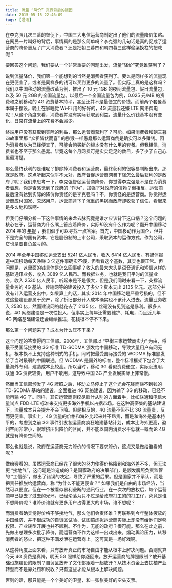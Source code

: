 ```yaml
---
title: 流量 “降价” 真假背后的疑团
date: 2015-05-15 22:46:09
tags: [通讯]
---
```


在李克强几次三番的督促下，中国三大电信运营商制定出了他们的流量降价策略。在网民一片叫好的背后，事情真的是那么简单吗？李克强的几句话是真的促成了运营商的降价惠及了广大消费者？还是把朝三暮四和朝四暮三这样偷梁换柱的把戏呢？

要回答这个问题，我们要从一个非常重要的问题出发，流量“降价”究竟谁获利了？

<!--more-->

说到流量降价，我们第一个能想到的当然是消费者获利了。要么是同样多的流量现在更便宜了，或者是同样多的钱可以买到更多的流量了。但实际上真的是这样吗？我们以中国移动的流量改革为例，推出了 10 元 1GB 的夜间流量包、假日流量包，以及 50 元 2GB 的全国流量包。以最后一个全国流量包为例，0.025 元/MB 的资费和之前移动的 4G 资费基本持平，甚至还并不是最便宜的价钱。而前两个套餐基本属于摆设。晚上在家睡觉 Wi-Fi 用的好好的，4G 流量我还嫌 LTE 网络费电呢！从这个角度来看，消费者并没有实际获取到利益，流量什么价钱基本没有变化，日常在流量上的花费不会减少。

终端用户没有获取到实际的利益，那么运营商获利了？可能。如果消费者和朝三暮四故事里那 “众狙皆伏而喜” 的猕猴一样愚蠢那么运营商倒是确实可以多赚钱。因为消费者以为已经便宜了，可能会购买新的根本没有什么用的套餐。但我相信，消费者也不至于那么愚蠢。毕竟这每个月网费可是实实足足的数目，多了少了自己心里最清楚。

那么最终获利的是谁呢？排除掉消费者和运营商，最终获利的很容易判断出来，那就是政府。这点听起来似乎不太对，政府督促运营商网费下降怎么最后获利的是政府了呢？我们来思考一下。李克强督促运营商降价，你觉得李克强是不是在为消费者着想，你是否感觉到了政府的 “作为”，加强了对政府的信赖？但相反，运营商最后没有达到实际的降价你责怪的是李克强吗？不，你责怪的是运营商。你觉得运营商应付国家、忽悠用户，运营商背下了沉重的黑锅而政府却收获了信任，看起来是多么地和谐啊~

但我们仔细分析一下这件事情的来龙去脉究竟是谁才应该背下这口锅？这个问题的核心在于，运营商为什么嘴上答应着降价，实际却没有什么作为呢？翻开中国移动 2014 年的 [年报](http://www.chinamobileltd.com/sc/ir/reports/ar2014.pdf) ，我们似乎可以寻找一点答案。首先，中国移动作为国企，但并不是完全的国有资本，它是股份制的上市公司，采取资本的运作方式，作为公司，它也是要自负盈亏的。

2014 年全年中国移动运营支出 5241 亿人民币，收入 6414 亿人民币。有媒体报道中国移动每天净赚 3 亿这件事确实不假，但看看这个基数，其实也很正常。但问题是，这里面的钱具体是怎么回事呢？收入的最大大头是语音通讯和短信这样的基础通讯业务，收入 3089 亿人民币。而数据业务，也就是我们平时的流量业务，收入 2530 亿人民币。听起来是不是很大，但是我们同时来看一下，支撑流量业务的 4G 基站、传输网等的建设投入了多少？资本支出 2135 亿元。这部分并没有计入运营支出中，如果算上的话，其实 2014 年中国移动是严重亏损的，但不过这些建设都属于资产，除了折旧部分计入成本确实也不该计入进去。流量业务收入 2530 亿，然而建设网络就花去了 2135 亿，丝毫没有见到这是暴利。很多人说，4G 网络建设是一次性投入，但事实上每年还需要维护、耗电，而且近几年 4G 网络基础建设还会继续推进，花钱根本停不下来。

那么第一个问题来了？成本为什么压不下来？

这个问题的答案得问工信部。2008年，工信部以 “平衡三家运营商实力” 为由，将最不受国际接受的 3G 标准 TD-SCDMA 颁发给中国移动，导致大量用户有网无机，根本换不上支持这种制式的手机。同时把最受国际接受的 WCDMA 标准颁发给了当时最弱的中国联通。但 WCDMA 是国外的标准，整个标准框架下包含了大量海外专利，建造成本比较高。所以当时，移动 3G 看似资费便宜，实际没法用，联通 3G 资费较贵，用户不敢用，这导致中国 3G 产业发展实际上非常慢。

然而当工信部颁发了 4G 牌照之后，移动立马停止了这个光会花钱而赚不到钱的 TD-SCDMA 基站的建设，全面推进 4G 网络建设，因为输了 3G 的移动，已经不能再输 4G 了。同样，其它运营商则绞尽脑汁从别的方面着手，比如联通和电信大量试点 FDD-LTE 标准来支持更多海外手机以占据市场。在这种高密集的基站建设下，流量成本只会提升不会下降。但是相反的，4G 流量不但不比 3G 流量贵，反而更便宜。事实上，4G 流量的价格和海外比起来并不昂贵，而是和海外是基本持平的，考虑到之前 3G 事件引发各运营商疯狂地建基站计划，成本比海外更高，盈利空间非常小，很难挤压出降价的区间，并不能以国内消费水平低就一概而论 4G 就是有降价空间的。

那么也就是说，政府在运营商无力降价的情况下要求降价，这点又是做给谁看的呢？

做给猴看的。虽然运营商已经花了很大的努力使得价格降到和海外差不多，但无法更 “接地气”，这问题是谁造成的？是国家政府的决策部门，是颁发牌照负责监管的 “工信部”，做出了错误的决定，导致了严重的后果。但是国家并不承认，而是把责任推脱给运营商，称 “为什么不能更便宜？” 如果我们是自由的市场经济，当然可以便宜。但在一个被看似暴利垄断的通讯行业，在一次次的放权后，每个运营商早已褪去了过去的光环，已经沦落为只不过是给政府打工的的打工仔，究竟是谁不想降价呢？谁降价谁就有更多用户占得更大的市场，谁不想呢？

而消费者确实觉得价格不够接地气，那么他们会责怪谁？再联系到今年整体疲软的中国经济、并不很成功的自贸区试验、试图搞虚拟运营商实际上却没有给他们足够权限、产业转型开展也并不顺利。不作为、无能的政府？很可能。那么在此之前，先做出总理多次批示降价，而运营商不作为这样一出戏出来，煽动舆论压力，转移消费者的怒火，把这种不满发泄在运营商上。这可真是一场好戏啊。

从这种角度上面来看，只有放开真正的市场自由才能从根本上解决问题。否则就算今天 4G 资费是真降，明天 5G 照样给你涨回来。放开运营商的牌照限制？放开基础设施建设的限制？自贸区放开了文化部跟着一起放开？从技术资金上去扶植产业转型而不是靠处罚和税收？只有这些才能从根本上解决问题。

否则的话，那只能是一个个美好的卫星，和一张张美好的空头支票。


